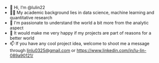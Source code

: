 - 👋 Hi, I’m @lulin22
- 👩‍🎓 My academic background lies in data science, machine learning and quantitative research
- 🌱 I'm passionate to understand the world a bit more from the analytic aspect 
- 💞️ It would make me very happy if my projects are part of reasons for a better world
- 📫 If you have any cool project idea, welcome to shoot me a message through linlu0325@gmail.com or https://www.linkedin.com/in/lu-lin-089a90121/

<!---
lulin22/lulin22 is a ✨ special ✨ repository because its `README.md` (this file) appears on your GitHub profile.
You can click the Preview link to take a look at your changes.
--->
